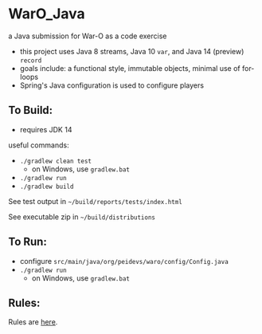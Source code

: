 <!--
[![Build Status](https://travis-ci.org/peidevs/WarO_Java.svg?branch=master)](https://travis-ci.org/peidevs/WarO_Java)
-->

WarO_Java
=========

a Java submission for War-O as a code exercise

* this project uses Java 8 streams, Java 10 `var`, and Java 14 (preview) `record`
* goals include: a functional style, immutable objects, minimal use of for-loops
* Spring's Java configuration is used to configure players

To Build:
---------

* requires JDK 14

useful commands:

* `./gradlew clean test`
    - on Windows, use `gradlew.bat`
* `./gradlew run`
* `./gradlew build`

See test output in `~/build/reports/tests/index.html`

See executable zip in `~/build/distributions`

To Run:
---------

* configure `src/main/java/org/peidevs/waro/config/Config.java`
* `./gradlew run`
    - on Windows, use `gradlew.bat`

Rules:
---------

Rules are [here](Rules.md).
